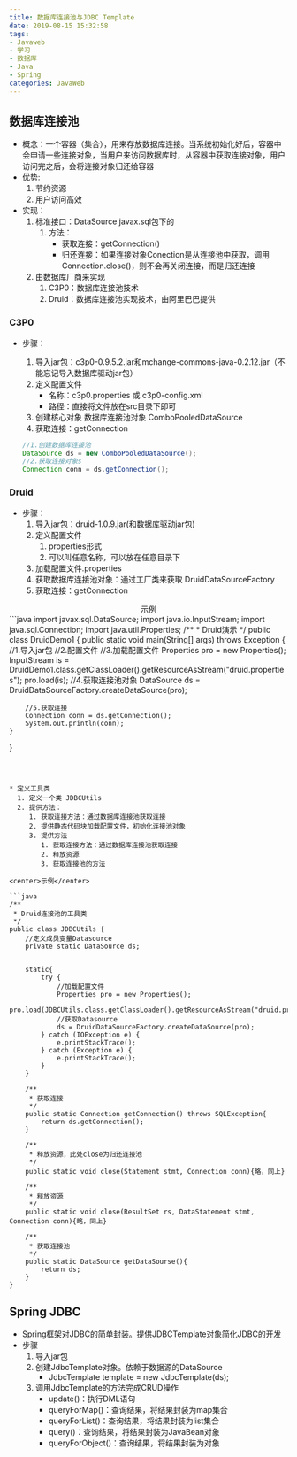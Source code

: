 ```yaml
---
title: 数据库连接池与JDBC Template
date: 2019-08-15 15:32:58
tags: 
- Javaweb
- 学习
- 数据库
- Java
- Spring
categories: JavaWeb
---
```


## 数据库连接池

* 概念：一个容器（集合），用来存放数据库连接。当系统初始化好后，容器中会申请一些连接对象，当用户来访问数据库时，从容器中获取连接对象，用户访问完之后，会将连接对象归还给容器
* 优势:
  1. 节约资源
  2. 用户访问高效
* 实现：
  1. 标准接口：DataSource    javax.sql包下的
     1. 方法：
        * 获取连接：getConnection()
        * 归还连接：如果连接对象Conection是从连接池中获取，调用Connection.close()，则不会再关闭连接，而是归还连接
  2. 由数据库厂商来实现
     1. C3P0：数据库连接池技术
     2. Druid：数据库连接池实现技术，由阿里巴巴提供

### C3P0

* 步骤：

  1. 导入jar包：c3p0-0.9.5.2.jar和mchange-commons-java-0.2.12.jar（不能忘记导入数据库驱动jar包）
  2. 定义配置文件
     * 名称：c3p0.properties 或 c3p0-config.xml
     * 路径：直接将文件放在src目录下即可
  3. 创建核心对象   数据库连接池对象  ComboPooledDataSource
  4. 获取连接：getConnection

  ```java
  //1.创建数据库连接池
  DataSource ds = new ComboPooledDataSource();
  //2.获取连接对象s
  Connection conn = ds.getConnection();
  ```



### Druid

* 步骤：
  1. 导入jar包：druid-1.0.9.jar(和数据库驱动jar包)
  2. 定义配置文件
     1. properties形式
     2. 可以叫任意名称，可以放在任意目录下
  3. 加载配置文件.properties
  4. 获取数据库连接池对象：通过工厂类来获取  DruidDataSourceFactory
  5. 获取连接：getConnection

<center>示例</center>
```java
import javax.sql.DataSource;
import java.io.InputStream;
import java.sql.Connection;
import java.util.Properties;
/**
 * Druid演示
 */
public class DruidDemo1 {
    public static void main(String[] args) throws Exception {
        //1.导入jar包
        //2.配置文件
        //3.加载配置文件
        Properties pro = new Properties();
        InputStream is = DruidDemo1.class.getClassLoader().getResourceAsStream("druid.properties");
        pro.load(is);
        //4.获取连接池对象
        DataSource ds = DruidDataSourceFactory.createDataSource(pro);

        //5.获取连接
        Connection conn = ds.getConnection();
        System.out.println(conn);
    }
}
```



* 定义工具类
  1. 定义一个类 JDBCUtils
  2. 提供方法：
     1. 获取连接方法：通过数据库连接池获取连接
     2. 提供静态代码块加载配置文件，初始化连接池对象
     3. 提供方法
        1. 获取连接方法：通过数据库连接池获取连接
        2. 释放资源
        3. 获取连接池的方法

<center>示例</center>

```java
/**
 * Druid连接池的工具类
 */
public class JDBCUtils {
    //定义成员变量Datasource
    private static DataSource ds;


    static{
        try {
            //加载配置文件
            Properties pro = new Properties();
            pro.load(JDBCUtils.class.getClassLoader().getResourceAsStream("druid.properties"));
            //获取Datasource
            ds = DruidDataSourceFactory.createDataSource(pro);
        } catch (IOException e) {
            e.printStackTrace();
        } catch (Exception e) {
            e.printStackTrace();
        }
    }

    /**
     * 获取连接
     */
    public static Connection getConnection() throws SQLException{
        return ds.getConnection();
    }

    /**
     * 释放资源，此处close为归还连接池
     */
    public static void close(Statement stmt, Connection conn){略，同上}
    
    /**
     * 释放资源
     */
    public static void close(ResultSet rs, DataStatement stmt, Connection conn){略，同上}
    
    /**
     * 获取连接池
     */
    public static DataSource getDataSourse(){
        return ds;
    }
}
```



 ## Spring JDBC

* Spring框架对JDBC的简单封装。提供JDBCTemplate对象简化JDBC的开发
* 步骤
  1. 导入jar包
  2. 创建JdbcTemplate对象。依赖于数据源的DataSource
     * JdbcTemplate template = new JdbcTemplate(ds);
  3. 调用JdbcTemplate的方法完成CRUD操作
     * update()：执行DML语句
     * queryForMap()：查询结果，将结果封装为map集合
     * queryForList()：查询结果，将结果封装为list集合
     * query()：查询结果，将结果封装为JavaBean对象
     * queryForObject()：查询结果，将结果封装为对象

